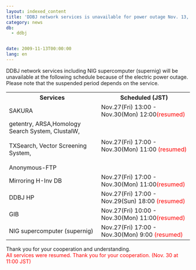 ```yaml
---
layout: indexed_content
title: 'DDBJ network services is unavailable for power outage Nov. 13, 2009'
category: news
db:
  - ddbj


date: 2009-11-13T00:00:00
lang: en
---
```


DDBJ network services including NIG supercomputer (supernig) will be unavailable at the following schedule because of the electric power outage. Please note that the suspended period depends on the service.

<table>
    <tr>
        <th>Services</th>
        <th>Scheduled (JST)</th>
    </tr>
    <tr>
        <td> SAKURA</td>
        <td>Nov.27(Fri) 13:00 - Nov.30(Mon) 12:00<font color="#ff0000">(resumed)</font>
        </td>
    </tr>
    <tr>
        <td> getentry, ARSA,Homology Search System, ClustalW,<br> <br>TXSearch, Vector Screening System,<br> <br>
            <!--Mirroring H-Inv DB,--> Anonymous-FTP
        </td>
        <td>Nov.27(Fri) 17:00 - Nov.30(Mon) 11:00 <font color="#ff0000">(resumed)</font>
        </td>
    </tr>
    <tr>
        <td> Mirroring H-Inv DB</td>
        <td>Nov.27(Fri) 17:00 - Nov.30(Mon) 11:00<font color="#ff0000">(resumed)</font>
        </td>
    </tr>
    <tr>
        <td> DDBJ HP</td>
        <td>Nov.27(Fri) 17:00 - Nov.29(Sun) 18:00 <font color="#ff0000">(resumed)</font>
        </td>
    </tr>
    <tr>
        <td> GIB</td>
        <td>Nov.27(Fri) 10:00 - Nov.30(Mon) 11:00<font color="#ff0000">(resumed)</font>
        </td>
    </tr>
    <tr>
        <td> NIG supercomputer (supernig)</td>
        <td>Nov.27(Fri) 17:00 - Nov.30(Mon) 9:00 <font color="#ff0000">(resumed)</font>
        </td>
    </tr>
</table>

<p>Thank you for your cooperation and understanding.<br>
    <font color="#ff0000">All services were resumed. Thank you for your cooperation. (Nov. 30 at 11:00 JST)</font>
</p>
